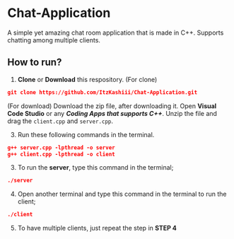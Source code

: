 # Chat-Application
A simple yet amazing chat room application that is made in C++. Supports chatting among multiple clients.

## How to run?
1. __Clone__ or __Download__ this respository.
(For clone)
```json
git clone https://github.com/ItzKashiii/Chat-Application.git
```

(For download)
Download the zip file, after downloading it. Open __Visual Code Studio__ or any ___Coding Apps that supports C++___. Unzip the file and drag the ```client.cpp``` and ```server.cpp```.

3. Run these following commands in the terminal.
```json
g++ server.cpp -lpthread -o server
g++ client.cpp -lpthread -o client
```
3. To run the __server__, type this command in the terminal;
```json
./server
```
4. Open another terminal and type this command in the terminal to run the client;
```json
./client
```
5. To have multiple clients, just repeat the step in __STEP 4__

